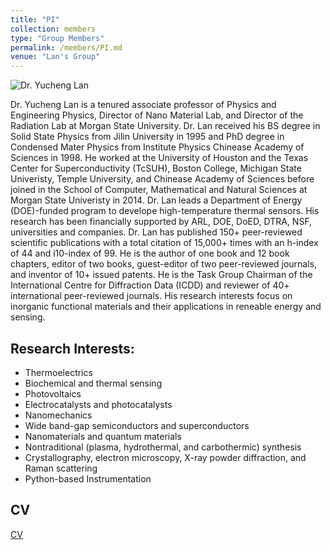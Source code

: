 ```yaml
---
title: "PI"
collection: members
type: "Group Members"
permalink: /members/PI.md
venue: "Lan's Group"
---
```


![Dr. Yucheng Lan](YuchengLan_Circled)

Dr. Yucheng Lan is a tenured associate professor of Physics and Engineering Physics, Director of Nano Material Lab, and Director of the Radiation Lab at Morgan State University.  Dr. Lan received his BS degree in Solid State Physics from Jilin University in 1995 and PhD degree in Condensed Mater Physics from Institute Physics Chinease Academy of Sciences in 1998.  He worked at the University of Houston and the Texas Center for Superconductivity (TcSUH), Boston College, Michigan State Univeristy,  Temple University, and Chinease Academy of Sciences before joined in the School of Computer, Mathematical and Natural Sciences at Morgan State Univeristy in 2014.  Dr. Lan leads a Department of Energy (DOE)-funded program to develope high-temperature thermal sensors.  His research has been financially supported by ARL, DOE, DoED, DTRA, NSF, universities and companies.  Dr. Lan has published 150+ peer-reviewed scientific publications with a total citation of 15,000+ times with an h-index of 44 and i10-index of 99.  He is the author of one book and 12 book chapters, editor of two books, guest-editor of two peer-reviewed journals, and inventor of 10+ issued patents.  He is the Task Group Chairman of the International Centre for Diffraction Data (ICDD) and reviewer of 40+ international peer-reviewed journals.  His research interests focus on inorganic functional materials and their applications in reneable energy and sensing.  


## Research Interests:
* Thermoelectrics  
* Biochemical and thermal sensing
* Photovoltaics
* Electrocatalysts and photocatalysts
* Nanomechanics
* Wide band-gap semiconductors and superconductors
* Nanomaterials and quantum materials
* Nontraditional (plasma, hydrothermal, and carbothermic) synthesis
* Crystallography, electron microscopy, X-ray powder diffraction, and Raman scattering
* Python-based Instrumentation


## CV
[CV](PI-CV.md)

